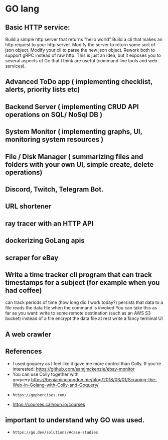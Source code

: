 # GO lang
## Basic HTTP service:

Build a simple http server that returns "hello world"
Build a cli that makes an http request to your http server.
Modify the server to return some sort of json object.
Modify your cli to parse the new json object.
Rework both to support gRPC instead of raw http.
This is just an idea, but it exposes you to several aspects of Go that I think are useful (command line tools and web services).

## Advanced ToDo app ( implementing checklist, alerts, priority lists etc)

## Backend Server ( implementing CRUD API operations on SQL/ NoSql DB )

## System Monitor ( implementing graphs, UI, monitoring system resources )

## File / Disk Manager ( summarizing files and folders with your own UI, simple create, delete operations)

## Discord, Twitch, Telegram Bot.

## URL shortener

## ray tracer with an HTTP API 

## dockerizing GoLang apis

## scraper for eBay

## Write a time tracker cli program that can track timestamps for a subject (for example when you had coffee)

  can track periods of time (how long did I work today?)
  persists that data to a file
  reads the data file when the command is invoked
  You can take this as far as you want:
  write to some remote destination (such as an AWS S3 bucket) instead of a file
  encrypt the data file at rest
  write a fancy terminal UI

## A web crawler


## References
 - I used goquery as I feel like it gave me more control than Colly. If you're interested: https://github.com/samjmckenzie/ebay-monitor
 - You can use Colly together with goquery.https://benjamincongdon.me/blog/2018/03/01/Scraping-the-Web-in-Golang-with-Colly-and-Goquery/
- ```
  https://gophercises.com/
  ```   
- https://courses.calhoun.io/courses

## important to understand why GO was used.
- ```
  https://go.dev/solutions/#case-studies
  ```
